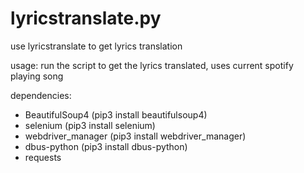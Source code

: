 # lyricstranslate.py
use lyricstranslate to get lyrics translation

usage: run the script to get the lyrics translated, uses current spotify playing song

dependencies:
- BeautifulSoup4 (pip3 install beautifulsoup4)
- selenium (pip3 install selenium)
- webdriver_manager (pip3 install webdriver_manager)
- dbus-python (pip3 install dbus-python)
- requests
